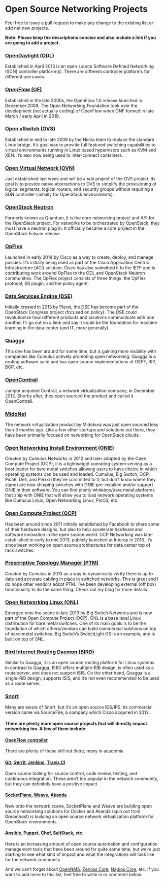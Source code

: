 # Open Source Networking Projects

Feel free to issue a pull request to make any change to the existing list or add net new projects.

**Note: Please keep the descriptions concise and also include a link if you are going to add a project.**

### [OpenDaylight (ODL)](http://www.opendaylight.org/)
Established in April 2013 is an open source Software Defined Networking (SDN) controller platform(s).  There are different controller platforms for different use cases.

### [OpenFlow (OF)](https://www.opennetworking.org/ja/sdn-resources-ja/onf-specifications/openflow)
Established in the late 2000s, the OpenFlow 1.0 release launched in December 2009.  The Open Networking Foundation took over the development (not actually coding) of OpenFlow when ONF formed in late March / early April in 2010.

### [Open vSwitch (OVS)](http://openvswitch.org/)
Established in mid to late 2009 by the Nicira team to replace the standard Linux bridge.  It’s goal was to provide full featured switching capabilities to virtual environments running in Linux based hypervisors such as KVM and XEN.  It’s also now being used to inter-connect containers.

### [Open Virtual Network (OVN)](http://openvswitch.org/pipermail/dev/2015-January/050380.html)
Just established last week and will be a sub project of the OVS project.  Its goal is to provide native abstractions to OVS to simplify the provisioning of logical segments, logical routers, and security groups without requiring a SDN controller (initially for OpenStack environments).

### [OpenStack Neutron](https://wiki.openstack.org/wiki/Neutron)
Formerly known as Quantum, it is the core networking project and API for the OpenStack project.  For networks to be orchestrated by OpenStack, they must have a neutron plug in.  It officially became a core project in the OpenStack Folsom release.

### [OpFlex](https://tools.ietf.org/html/draft-smith-opflex-00)
Launched in early 2014 by Cisco as a way to create, deploy, and manage policies. It’s initially being used as part of the Cisco Application Centric Infrastructure (ACI) solution.  Cisco has also submitted it to the IETF and is contributing work around OpFlex to the ODL and OpenStack Neutron communities.  The OpFlex project consists of three things: the OpFlex protocol, SB plugin, and the policy agent.

### [Data Services Engine (DSE)](https://github.com/stackforge/congress/tree/d1ef962a7e6e1a55537d50ebb3604ade73ba2588/congress/dse)
Initially created in 2013 by Plexxi, the DSE has become part of the OpenStack Congress project (focused on policy).  The DSE could revolutionize how different products and solutions communicate with one another.  I’ll go out on a limb and say it could be the foundation for machine learning in the data center (and IT, more generally).

### [Quagga](http://www.nongnu.org/quagga/)
This one has been around for some time, but is gaining more visibility with companies like Cumulus actively promoting open networking.  Quagga is a routing software suite and has open source implementations of OSPF, RIP, BGP, etc.

### [OpenContrail](http://www.opencontrail.org/)
Juniper acquired Contrail, a network virtualization company, in December 2012.  Shortly after, they open sourced the product and called it OpenContrail.

### [MidoNet](http://www.midokura.com/press-releases/midokura-open-sources-complete-iaas-network-virtualization-solution-openstack-community/)
The network virtualization product by Midokura was just open sourced less than 3 months ago.  Like a few other startups and solutions out there, they have been primarily focused on networking for OpenStack clouds.

### [Open Networking Install Environment (ONIE)](http://onie.opencompute.org/)
Created by Cumulus Networks in 2012 and later adopted by the Open Compute Project (OCP), it is a lightweight operating system serving as a boot loader for bare metal switches allowing users to have choice in which operating systems can be used and loaded.  Cumulus, Big Switch, OCP, Pica8, Dell, and Plexxi (they’ve committed to it, but don’t know where they stand) are now shipping switches with ONIE pre-installed and/or support ONIE in their software.  You can find plenty whitebox/bare metal platforms that ship with ONIE that will allow you to load network operating systems like Cumulus Linux, Open Networking Linux, PicOS, etc.

### [Open Compute Project (OCP)](http://www.opencompute.org/projects/networking/)
Has been around since 2011 initially established by Facebook to share some of their hardware designs, but also to help accelerate hardware and software innovation in the open source world.  OCP Networking was later established in early to mid 2013, publicly launched at Interop in 2013.  It’s since been working on open source architectures for data center top of rack switches.

### [Prescriptive Topology Manager (PTM)](http://cumulusnetworks.com/blog/complex-topology-and-wiring-validation-in-data-centers/)
Created by Cumulus in 2013 as a way to dynamically verify there is up to date and accurate cabling in place in switched networks.  This is great and I do hope other vendors adopt PTM.  I’ve been developing external (off box) functionality to do the same thing.  Check out my blog for more details.

### [Open Networking Linux (ONL)](http://opennetlinux.org/)
Emerged onto the scene in late 2013 by Big Switch Networks and is now part of the Open Compute Project (OCP).  ONL is a base level Linux distribution for bare metal switches.  One of its main goals is to be the foundation of which others/vendors can build commercial solutions on top of bare-metal switches.  Big Switch’s SwitchLight OS is an example, and is built on top of ONL.

### [Bird Internet Routing Daemon (BIRD)](http://bird.network.cz/)
Similar to Quagga, it is an open source routing platform for Linux systems.  In contrast to Quagga, BIRD offers multiple-RIB design, is often used as a route server, and does not support ISIS.  On the other hand, Quagga is a single-RIB design, supports ISIS, and it’s not even recommended to be used as a route server.

### [Snort](https://www.snort.org/)
Many are aware of Snort, but it’s an open source IDS/IPS; its commercial version came via SourceFire, a company which Cisco acquired in 2013.

#### There are plenty more open source projects that will directly impact networking too.  A few of them include:

#### [OpenFlow controller](http://yuba.stanford.edu/~casado/of-sw.html)
There are plenty of these still out there, many in academia

#### [Git](http://git-scm.com/), [Gerrit](http://code.google.com/p/gerrit/), [Jenkins](http://jenkins-ci.org/), [Travis CI](https://travis-ci.com/)
Open source tooling for source control, code review, testing, and continuous integration.  These aren’t too popular in the network community, but they can definitely have a positive impact.

#### [SocketPlane](http://socketplane.io/), [Weave](http://weave.works/), [Akanda](http://www.akanda.io/)
New onto the network scene, SocketPlane and Weave are building open source networking solutions for Docker and Akanda (spin out from Dreamhost) is building an open source network virtualization platform for OpenStack environments.

#### [Ansible](http://www.ansible.com/home), [Puppet](http://puppetlabs.com/), [Chef](https://www.chef.io/), [SaltStack](http://www.saltstack.com/), etc.
Here is an increasing amount of open source automation and configuration management tools that have been around for quite some time, but we’re just starting to see what kind of impact and what the integrations will look like for the network community

And we can’t forget about [OpenNMS](http://www.opennms.org/), [Zenoss Core](http://www.zenoss.org/), [Nagios Core](http://www.nagios.org/projects/), etc.  If you want to add more to this list, feel free to write in or comment below.
